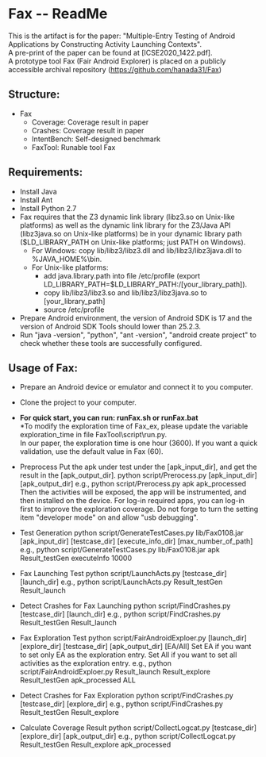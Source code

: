 # Fax -- ReadMe
This is the artifact is for the paper: "Multiple-Entry Testing of Android Applications by Constructing Activity Launching Contexts".  
A pre-print of the paper can be found at [ICSE2020_1422.pdf].  
A prototype tool Fax (Fair Android Explorer) is placed on a publicly accessible archival repository (https://github.com/hanada31/Fax)

## Structure:
- Fax
  - Coverage: Coverage result in paper
  - Crashes: Coverage result in paper
  - IntentBench: Self-designed benchmark
  - FaxTool: Runable tool Fax
  
## Requirements:
* Install Java
* Install Ant
* Install Python 2.7
* Fax requires that the Z3 dynamic link library (libz3.so on Unix-like platforms) as well as the dynamic link library for the Z3/Java API (libz3java.so on Unix-like platforms) be in your dynamic library path ($LD\_LIBRARY\_PATH on Unix-like platforms; just PATH on Windows).
  * For Windows: copy lib/libz3/libz3.dll and lib/libz3/libz3java.dll to %JAVA_HOME%\bin\.
  * For Unix-like platforms: 
    * add java.library.path into file /etc/profile (export LD\_LIBRARY\_PATH=$LD\_LIBRARY\_PATH:/[your\_library_path]).
    * copy lib/libz3/libz3.so and lib/libz3/libz3java.so to [your\_library\_path]
    * source /etc/profile
* Prepare Android environment, the version of Android SDK is 17 and the version of Android SDK Tools should lower than 25.2.3.
* Run "java -version", "python", "ant -version", "android create project" to check whether these tools are successfully configured.

## Usage of Fax:
* Prepare an Android device or emulator and connect it to you computer.

* Clone the project to your computer. 

* **For quick start, you can run: runFax.sh or runFax.bat**  
	*To modify the exploration time of Fax\_ex, please update the variable exploration_time in file FaxTool\script\run.py.   
	In our paper, the exploration time is one hour (3600). If you want a quick validation, use the default value in Fax (60).

* Preprocess
Put the apk under test under the [apk_input_dir], and get the result in the [apk_output_dir].
python  script/Prerocess.py  [apk_input_dir]  [apk_output_dir]
e.g., python  script/Prerocess.py  apk  apk_processed
Then the activities will be exposed, the app will be instrumented, and then installed on the device.
For log-in required apps, you can log-in first to improve the exploration coverage.
Do not forge to turn the setting item "developer mode" on and allow "usb debugging".

* Test Generation
python  script/GenerateTestCases.py  lib/Fax0108.jar [apk_input_dir]  [testcase_dir] [execute_info_dir] [max_number_of_path]
e.g., python  script/GenerateTestCases.py  lib/Fax0108.jar  apk Result_testGen  executeInfo 10000 

* Fax Launching Test
python script/LaunchActs.py [testcase_dir]  [launch_dir] 
e.g., python script/LaunchActs.py Result_testGen Result_launch

* Detect Crashes for Fax Launching
python script/FindCrashes.py [testcase_dir]  [launch_dir] 
e.g., python script/FindCrashes.py Result_testGen Result_launch

* Fax Exploration Test
python script/FairAndroidExploer.py [launch_dir]  [explore_dir]  [testcase_dir] [apk_output_dir] [EA/All]
Set EA if you want to set only EA as the exploration entry.
Set All if you want to set all activities as the exploration entry.
e.g., python script/FairAndroidExploer.py Result_launch Result_explore Result_testGen apk_processed ALL

* Detect Crashes for Fax Exploration
python script/FindCrashes.py [testcase_dir]  [explore_dir] 
e.g., python script/FindCrashes.py Result_testGen  Result_explore

* Calculate Coverage Result
python script/CollectLogcat.py  [testcase_dir]  [explore_dir]  [apk_output_dir]
e.g., python script/CollectLogcat.py  Result_testGen  Result_explore apk_processed


